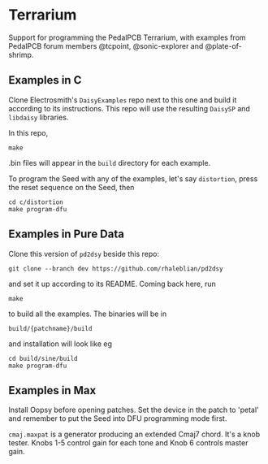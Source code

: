 Terrarium
=========
Support for programming the PedalPCB Terrarium, with examples from
PedalPCB forum members @tcpoint, @sonic-explorer and @plate-of-shrimp.

Examples in C
-------------
Clone Electrosmith's `DaisyExamples` repo next to this one and build it according to its instructions.
This repo will use the resulting `DaisySP` and `libdaisy` libraries.

In this repo,

    make

.bin files will appear in the `build` directory for each example.

To program the Seed with any of the examples, let's say `distortion`,
press the reset sequence on the Seed, then

    cd c/distortion
    make program-dfu 


Examples in Pure Data
---------------------
Clone this version of `pd2dsy` beside this repo:

    git clone --branch dev https://github.com/rhaleblian/pd2dsy

and set it up according to its README.
Coming back here, run

    make

to build all the examples. The binaries will be in

    build/{patchname}/build

and installation will look like eg

    cd build/sine/build
    make program-dfu


Examples in Max
---------------
Install Oopsy before opening patches.
Set the device in the patch to 'petal' and remember to put the Seed into DFU programming mode first.

`cmaj.maxpat` is a generator producing an extended Cmaj7 chord. It's a knob tester.
Knobs 1-5 control gain for each tone and Knob 6 controls master gain.
